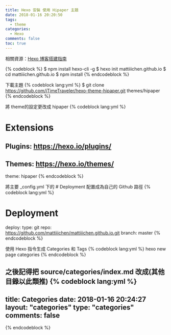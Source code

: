 ```yaml
---
title: Hexo 安裝 使用 Hipaper 主題
date: 2018-01-16 20:20:50
tags:
  - theme
categories: 
  - Hexo
comments: false
toc: true
---
```


相關資源：[Hexo 博客搭建指南](https://github.com/limedroid/HexoLearning)
<!--more-->
{% codeblock %}
$ npm install hexo-cli -g
$ hexo init mattiiichen.github.io
$ cd mattiiichen.github.io
$ npm install
{% endcodeblock %}

下載主題
{% codeblock lang:yml %}
$ git clone https://github.com/iTimeTraveler/hexo-theme-hipaper.git themes/hipaper
{% endcodeblock %}

將 theme的設定更改成 hipaper
{% codeblock lang:yml %}
# Extensions
## Plugins: https://hexo.io/plugins/
## Themes: https://hexo.io/themes/
theme: hipaper
{% endcodeblock %}


將主要 _config.yml 下的 # Deployment 配置成為自己的 Github 路徑
{% codeblock lang:yml %}
# Deployment
deploy:
  type: git
  repo: https://github.com/mattiiichen/mattiiichen.github.io.git
  branch: master
{% endcodeblock %}


使用 Hexo 指令生成 Categories 和 Tags
{% codeblock lang:yml %}
hexo new page categories
{% endcodeblock %}

之後記得把 source/categories/index.md 改成(其他目錄以此類推)
{% codeblock lang:yml %}
---
title: Categories
date: 2018-01-16 20:24:27
layout: "categories"
type: "categories"
comments: false
---
{% endcodeblock %}

